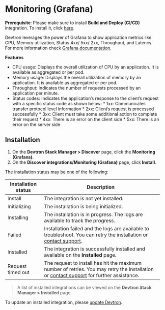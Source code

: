 # Monitoring (Grafana)

**Prerequisite**: Please make sure to install **Build and Deploy (CI/CD)** integration. To install it, click [here](../integrations/build-and-deploy-ci-cd.md).
 
Devtron leverages the power of Grafana to show application metrics like CPU, Memory utilization, Status 4xx/ 5xx/ 2xx, Throughput, and Latency. For more information check [Grafana documentation](https://grafana.com/docs/grafana/latest/).
 
**Features**

* CPU usage: Displays the overall utilization of CPU by an application. It is available as aggregated or per pod.
* Memory usage: Displays the overall utilization of memory by an application. It is available as aggregated or per pod.
* Throughput: Indicates the number of requests processed by an application per minute.
* Status codes: Indicates the application’s response to the client’s request with a specific status code as shown below:
       * 1xx: Communicates transfer protocol level information
       * 2xx: Client’s request is processed successfully
       * 3xx: Client must take some additional action to complete their request
       * 4xx: There is an error on the client side
       * 5xx: There is an error on the server side


## Installation

1. On the **Devtron Stack Manager > Discover** page, click the **Monitoring (Grafana)**.
2. On the **Discover integrations/Monitoring (Grafana)** page, click **Install**.
 
The installation status may be one of the following:
 
| Installation status | Description |
| --- | --- |
| Install | The integration is not yet installed. |
| Initializing | The installation is being initialized. |
| Installing | The installation is in progress. The logs are available to track the progress. |
| Failed | Installation failed and the logs are available to troubleshoot. You can retry the installation or [contact support](https://discord.devtron.ai/). |
| Installed | The integration is successfully installed and available on the **Installed** page. |
| Request timed out | The request to install has hit the maximum number of retries. You may retry the installation or [contact support](https://discord.devtron.ai/) for further assistance. |
 
> A list of installed integrations can be viewed on the **Devtron Stack Manager > Installed** page.
 
To update an installed integration, please [update Devtron](../../setup/upgrade/upgrade-devtron-ui.md).
